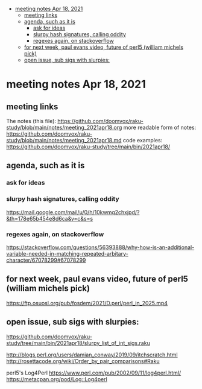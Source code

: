 - [meeting notes Apr 18, 2021](#org7cec542)
  - [meeting links](#orgba948a4)
  - [agenda, such as it is](#orgebad451)
    - [ask for ideas](#orgf8c32d1)
    - [slurpy hash signatures, calling oddity](#org64f4b29)
    - [regexes again, on stackoverflow](#org7fe50db)
  - [for next week, paul evans video, future of perl5 (william michels pick)](#org5924d02)
  - [open issue, sub sigs with slurpies:](#orgbabd46c)


<a id="org7cec542"></a>

# meeting notes Apr 18, 2021


<a id="orgba948a4"></a>

## meeting links

The notes (this file): <https://github.com/doomvox/raku-study/blob/main/notes/meeting_2021apr18.org> more readable form of notes: <https://github.com/doomvox/raku-study/blob/main/notes/meeting_2021apr18.md> code examples: <https://github.com/doomvox/raku-study/tree/main/bin/2021apr18/>


<a id="orgebad451"></a>

## agenda, such as it is


<a id="orgf8c32d1"></a>

### ask for ideas


<a id="org64f4b29"></a>

### slurpy hash signatures, calling oddity

<https://mail.google.com/mail/u/0/h/10kwmq2chxjpd/?&th=178e65b454e8d6ca&v=c&s=s>


<a id="org7fe50db"></a>

### regexes again, on stackoverflow

<https://stackoverflow.com/questions/56393888/why-how-is-an-additional-variable-needed-in-matching-repeated-arbitary-character/67078299#67078299>


<a id="org5924d02"></a>

## for next week, paul evans video, future of perl5 (william michels pick)

<https://ftp.osuosl.org/pub/fosdem/2021/D.perl/perl_in_2025.mp4>


<a id="orgbabd46c"></a>

## open issue, sub sigs with slurpies:

<https://github.com/doomvox/raku-study/tree/main/bin/2021apr18/slurpy_list_of_int_sigs.raku>

<http://blogs.perl.org/users/damian_conway/2019/09/itchscratch.html> <http://rosettacode.org/wiki/Order_by_pair_comparisons#Raku>

perl5's Log4Perl <https://www.perl.com/pub/2002/09/11/log4perl.html/> <https://metacpan.org/pod/Log::Log4perl>
